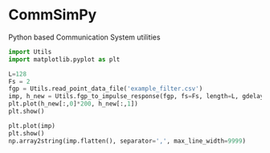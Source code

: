 # CommSimPy
Python based Communication System utilities

``` python
import Utils
import matplotlib.pyplot as plt

L=128
Fs = 2
fgp = Utils.read_point_data_file('example_filter.csv')
imp, h_new = Utils.fgp_to_impulse_response(fgp, fs=Fs, length=L, gdelay=L/2.)
plt.plot(h_new[:,0]*200, h_new[:,1])
plt.show()

plt.plot(imp)
plt.show()
np.array2string(imp.flatten(), separator=',', max_line_width=9999)
```
